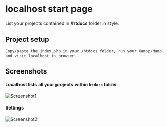 # localhost start page

List your projects contained in **/htdocs** folder in style.

## Project setup
```
Copy/paste the index.php in your /htdocs folder, run your Xampp/Mamp and visit localhost in browser.
```

## Screenshots

#### Localhost lists all your projects within `htdocs` folder

![Screenshot1](http://aboutn.com/gh/lhost/screen1.png)

#### Settings

![Screenshot2](http://aboutn.com/gh/lhost/screen2.png)
